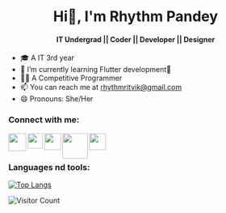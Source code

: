 # <h1 align="center"> Hi👋, I'm Rhythm Pandey </h1>
<h4 align="center"> IT Undergrad || Coder || Developer || Designer </h4>


- 🎓 A IT 3rd year
- 🌱 I’m currently learning Flutter development💙
- 👩‍💻 A Competitive Programmer
- 📫 You can reach me at rhythmritvik@gmail.com
- 😄 Pronouns: She/Her

<h3> Connect with me: </h3>

<a href="https://twitter.com/rhyths08"><img align="left" src="https://upload.wikimedia.org/wikipedia/commons/2/2d/Twitter_X.png" width="35px"/></a>
<a href="https://www.linkedin.com/in/rhythm-pandey-a8bb841b4/"><img align="left" src="https://pngimg.com/uploads/linkedIn/linkedIn_PNG39.png" width="30px"/></a>
<a href="https://www.instagram.com/its.rhythm.__/"><img align="left" src="https://upload.wikimedia.org/wikipedia/commons/e/e7/Instagram_logo_2016.svg" width="33px"/></a>
<a href="https://www.hackerrank.com/rhyths08"><img align="left" src="https://upload.wikimedia.org/wikipedia/commons/6/65/HackerRank_logo.png" width="50px"/></a>
<a href="https://leetcode.com/rhyths08/"><img align="left" src="https://upload.wikimedia.org/wikipedia/commons/1/19/LeetCode_logo_black.png" width="33px"/></a>
<br />
<br />

<h3> Languages nd tools: </h3>

[![Top Langs](https://github-readme-stats.vercel.app/api/top-langs/?username=rhyths08&layout=compact)](https://github.com/rhyths08)

![Visitor Count](https://profile-counter.glitch.me/rhyths08/count.svg)

<!--
**rhyths08/rhyths08** is a ✨ _special_ ✨ repository because its `README.md` (this file) appears on your GitHub profile.

Here are some ideas to get you started:

- 🔭 I’m currently working on ...
- 🌱 I’m currently learning ...
- 👯 I’m looking to collaborate on ...
- 🤔 I’m looking for help with ...
- 💬 Ask me about ...
- 📫 How to reach me: ...
- 😄 Pronouns: ...
- ⚡ Fun fact: ...
-->
